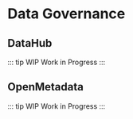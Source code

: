 # Data Governance

## DataHub
::: tip WIP
Work in Progress
:::
## OpenMetadata
::: tip WIP
Work in Progress
:::